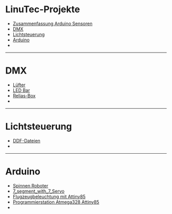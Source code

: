 # LinuTec-Projekte

- [Zusammenfassung Arduino Sensoren](https://github.com/Linu-Tec/Zusammenfassung-Arduino-Sensoren)
- [DMX](https://github.com/Linu-Tec/LinuTec-Projekte/tree/main?tab=readme-ov-file#dmx)
- [Lichtsteuerung](https://github.com/Linu-Tec/LinuTec-Projekte/tree/main?tab=readme-ov-file#lichtsteuerung)
- [Arduino](https://github.com/Linu-Tec/LinuTec-Projekte/tree/main?tab=readme-ov-file#arduino)
- []()


--------------------------------------
# DMX
- [Lüfter](https://github.com/Linu-Tec/DMX-Luefter)
- [LED Bar](https://github.com/Linu-Tec/DMX-LED-Bar)
- [Relias-Box](https://github.com/Linu-Tec/DMX-Relias-Box)
- []()


--------------------------------------
# Lichtsteuerung
- [DDF-Dateien](https://github.com/Linu-Tec/DDF-Dateien)
- []()


--------------------------------------
# Arduino
- [Spinnen Roboter](https://github.com/Linu-Tec/Arduino-Spinnen-Roboter)
- [7_segment_with_7_Servo](https://github.com/Linu-Tec/7_segment_with_7_Servo)
- [Flugzeugbeleuchtung mit Attiny85](https://github.com/Linu-Tec/Arduino-Flugzeugbeleuchtung-mit-Attiny85)
- [Programmierstation Atmega328 Attiny85](https://github.com/Linu-Tec/Arduino-Programmierstation-Atmega328-Attiny85)
- []()
